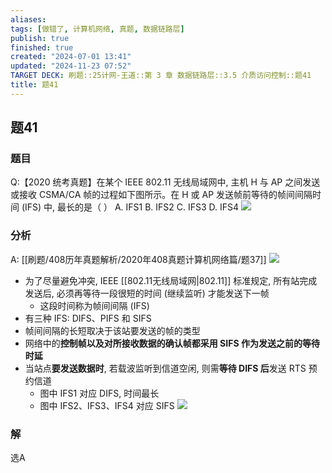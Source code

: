 ```yaml
---
aliases: 
tags: [做错了, 计算机网络, 真题, 数据链路层]
publish: true
finished: true
created: "2024-07-01 13:41"
updated: "2024-11-23 07:52"
TARGET DECK: 刷题::25计网-王道::第 3 章 数据链路层::3.5 介质访问控制::题41
title: 题41
---
```


## 题41
### 题目
Q:【2020 统考真题】在某个 IEEE 802.11 无线局域网中, 主机 H 与 AP 之间发送或接收 CSMA/CA 帧的过程如下图所示。在 H 或 AP 发送帧前等待的帧间间隔时间 (IFS) 中, 最长的是（ ）
A. IFS1 
B. IFS2 
C. IFS3 
D. IFS4
![](https://img.hwenyi.tech/202406021136366.webp)
### 分析
A: [[刷题/408历年真题解析/2020年408真题计算机网络篇/题37]]
![](https://img.hwenyi.tech/202407180117011.webp)
- 为了尽量避免冲突, IEEE [[802.11无线局域网|802.11]] 标准规定, 所有站完成发送后, 必须再等待一段很短的时间 (继续监听) 才能发送下一帧
  - 这段时间称为帧间间隔 (IFS)
- 有三种 IFS: DIFS、PIFS 和 SIFS
- 帧间间隔的长短取决于该站要发送的帧的类型
- 网络中的**控制帧以及对所接收数据的确认帧都采用 SIFS 作为发送之前的等待时延**
- 当站点**要发送数据时**, 若载波监听到信道空闲, 则需**等待 DIFS 后**发送 RTS 预约信道
  - 图中 IFS1 对应 DIFS, 时间最长
  - 图中 IFS2、IFS3、IFS4 对应 SIFS
![](https://img.hwenyi.tech/202407180117979.webp)
### 解
选A
